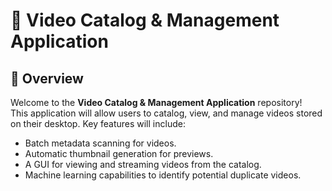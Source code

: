 # 🎥 Video Catalog & Management Application

## 🚀 Overview

Welcome to the **Video Catalog & Management Application** repository!  
This application will allow users to catalog, view, and manage videos stored on their desktop. Key features will include:

- Batch metadata scanning for videos.
- Automatic thumbnail generation for previews.
- A GUI for viewing and streaming videos from the catalog.
- Machine learning capabilities to identify potential duplicate videos.
